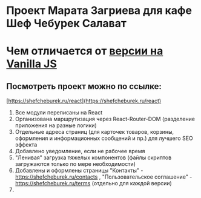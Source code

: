 # Проект Марата Загриева для кафе Шеф Чебурек Салават

# Чем отличается от [версии на Vanilla JS](https://github.com/marlibon/shefcheburek)

## Посмотреть проект можно по ссылке:

[https://shefcheburek.ru/react](https://shefcheburek.ru/react)

1. Все модули переписаны на React
2. Организована маршрутизация через React-Router-DOM (разделение приложения на разные логики)
3. Отдельные адреса страниц (для карточек товаров, корзины, оформления и информационных сообщений и пр.) для лучшего SEO эффекта
4. Добавлено уведомление, если не рабочее время
5. "Ленивая" загрузка тяжелых компонентов (файлы скриптов загружаются только по мере необходимости)
6. Добавлены и оформлены страницы "Контакты" - https://shefcheburek.ru/contacts , "Пользовательское соглашение" - https://shefcheburek.ru/terms (отдельно для каждой версии)
7.
